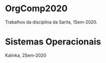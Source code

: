 # OrgComp2020
Trabalhos da disciplina da Sarita, 1Sem-2020.

# Sistemas Operacionais
Kalinka, 2Sem-2020
